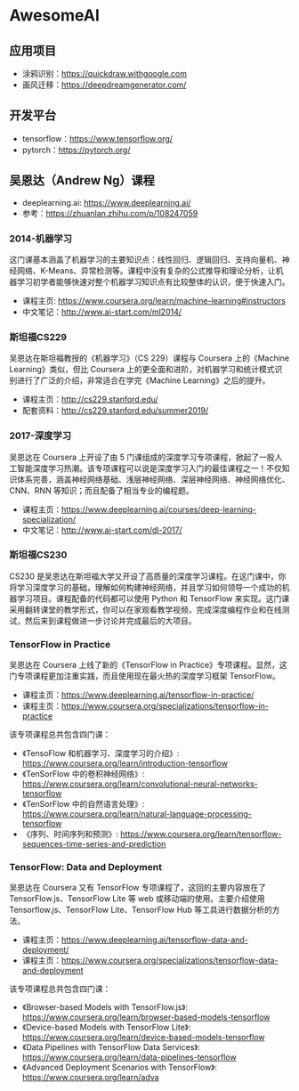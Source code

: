 # AwesomeAI

## 应用项目

- 涂鸦识别：<https://quickdraw.withgoogle.com>
- 画风迁移：<https://deepdreamgenerator.com/>

## 开发平台

- tensorflow：<https://www.tensorflow.org/>
- pytorch：<https://pytorch.org/>

## 吴恩达（Andrew Ng）课程

- deeplearning.ai: <https://www.deeplearning.ai/>
- 参考：<https://zhuanlan.zhihu.com/p/108247059>

### 2014-机器学习

这门课基本涵盖了机器学习的主要知识点：线性回归、逻辑回归、支持向量机、神经网络、K-Means、异常检测等。课程中没有复杂的公式推导和理论分析，让机器学习初学者能够快速对整个机器学习知识点有比较整体的认识，便于快速入门。

- 课程主页: <https://www.coursera.org/learn/machine-learning#instructors>
- 中文笔记：<http://www.ai-start.com/ml2014/>

### 斯坦福CS229

吴恩达在斯坦福教授的《机器学习》（CS 229）课程与 Coursera 上的《Machine Learning》类似，但比 Coursera 上的更全面和进阶，对机器学习和统计模式识别进行了广泛的介绍，非常适合在学完《Machine Learning》之后的提升。

- 课程主页：<http://cs229.stanford.edu/>
- 配套资料：<http://cs229.stanford.edu/summer2019/>

### 2017-深度学习

吴恩达在 Coursera 上开设了由 5 门课组成的深度学习专项课程，掀起了一股人工智能深度学习热潮。该专项课程可以说是深度学习入门的最佳课程之一！不仅知识体系完善，涵盖神经网络基础、浅层神经网络、深层神经网络、神经网络优化、CNN、RNN 等知识；而且配备了相当专业的编程题。

- 课程主页：<https://www.deeplearning.ai/courses/deep-learning-specialization/>
- 中文笔记：<http://www.ai-start.com/dl-2017/>

### 斯坦福CS230

CS230 是吴恩达在斯坦福大学又开设了高质量的深度学习课程。在这门课中，你将学习深度学习的基础，理解如何构建神经网络，并且学习如何领导一个成功的机器学习项目。课程配备的代码都可以使用 Python 和 TensorFlow 来实现。这门课采用翻转课堂的教学形式，你可以在家观看教学视频，完成深度编程作业和在线测试，然后来到课程做进一步讨论并完成最后的大项目。

### TensorFlow in Practice

吴恩达在 Coursera 上线了新的《TensorFlow in Practice》专项课程。显然，这门专项课程更加注重实践，而且使用现在最火热的深度学习框架 TensorFlow。

- 课程主页：<https://www.deeplearning.ai/tensorflow-in-practice/>
- 课程主页：<https://www.coursera.org/specializations/tensorflow-in-practice>

该专项课程总共包含四门课：

- 《TensoFlow 和机器学习、深度学习的介绍》: <https://www.coursera.org/learn/introduction-tensorflow>
- 《TenSorFlow 中的卷积神经网络》: <https://www.coursera.org/learn/convolutional-neural-networks-tensorflow>
- 《TenSorFlow 中的自然语言处理》: <https://www.coursera.org/learn/natural-language-processing-tensorflow>
- 《序列、时间序列和预测》: <https://www.coursera.org/learn/tensorflow-sequences-time-series-and-prediction>

### TensorFlow: Data and Deployment

吴恩达在 Coursera 又有 TensorFlow 专项课程了，这回的主要内容放在了 TensorFlow.js、TensorFlow Lite 等 web 或移动端的使用。主要介绍使用 Tensorflow.js、TensorFlow Lite、TensorFlow Hub 等工具进行数据分析的方法。

- 课程主页：<https://www.deeplearning.ai/tensorflow-data-and-deployment/>
- 课程主页：<https://www.coursera.org/specializations/tensorflow-data-and-deployment>

该专项课程总共包含四门课：

- 《Browser-based Models with TensorFlow.js》: <https://www.coursera.org/learn/browser-based-models-tensorflow>
- 《Device-based Models with TensorFlow Lite》: <https://www.coursera.org/learn/device-based-models-tensorflow>
- 《Data Pipelines with TensorFlow Data Services》: <https://www.coursera.org/learn/data-pipelines-tensorflow>
- 《Advanced Deployment Scenarios with TensorFlow》: <https://www.coursera.org/learn/adva>
